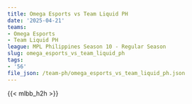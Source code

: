 ```yaml
---
title: Omega Esports vs Team Liquid PH
date: '2025-04-21'
teams:
- Omega Esports
- Team Liquid PH
league: MPL Philippines Season 10 - Regular Season
slug: omega_esports_vs_team_liquid_ph
tags:
- '56'
file_json: /team-ph/omega_esports_vs_team_liquid_ph.json
---
```


{{< mlbb_h2h >}}
